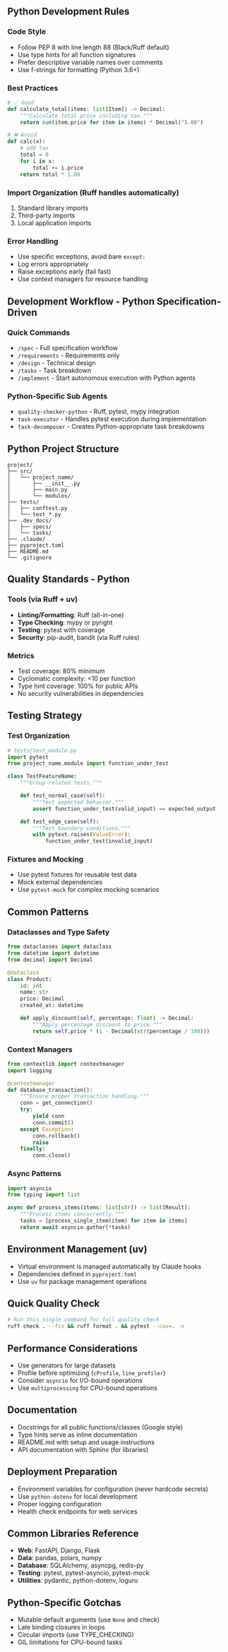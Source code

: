 ## Python Development Rules

### Code Style
- Follow PEP 8 with line length 88 (Black/Ruff default)
- Use type hints for all function signatures
- Prefer descriptive variable names over comments
- Use f-strings for formatting (Python 3.6+)

### Best Practices
```python
# ✅ Good
def calculate_total(items: list[Item]) -> Decimal:
    """Calculate total price including tax."""
    return sum(item.price for item in items) * Decimal("1.08")

# ❌ Avoid
def calc(x):
    # add tax
    total = 0
    for i in x:
        total += i.price
    return total * 1.08
```

### Import Organization (Ruff handles automatically)
1. Standard library imports
2. Third-party imports
3. Local application imports

### Error Handling
- Use specific exceptions, avoid bare `except:`
- Log errors appropriately
- Raise exceptions early (fail fast)
- Use context managers for resource handling

## Development Workflow - Python Specification-Driven

### Quick Commands
- `/spec` - Full specification workflow
- `/requirements` - Requirements only
- `/design` - Technical design
- `/tasks` - Task breakdown
- `/implement` - Start autonomous execution with Python agents

### Python-Specific Sub Agents
- `quality-checker-python` - Ruff, pytest, mypy integration
- `task-executor` - Handles pytest execution during implementation
- `task-decomposer` - Creates Python-appropriate task breakdowns

## Python Project Structure
```
project/
├── src/
│   └── project_name/
│       ├── __init__.py
│       ├── main.py
│       └── modules/
├── tests/
│   ├── conftest.py
│   └── test_*.py
├── .dev_docs/
│   ├── specs/
│   └── tasks/
├── .claude/
├── pyproject.toml
├── README.md
└── .gitignore
```

## Quality Standards - Python

### Tools (via Ruff + uv)
- **Linting/Formatting**: Ruff (all-in-one)
- **Type Checking**: mypy or pyright
- **Testing**: pytest with coverage
- **Security**: pip-audit, bandit (via Ruff rules)

### Metrics
- Test coverage: 80% minimum
- Cyclomatic complexity: <10 per function
- Type hint coverage: 100% for public APIs
- No security vulnerabilities in dependencies

## Testing Strategy

### Test Organization
```python
# tests/test_module.py
import pytest
from project_name.module import function_under_test

class TestFeatureName:
    """Group related tests."""

    def test_normal_case(self):
        """Test expected behavior."""
        assert function_under_test(valid_input) == expected_output

    def test_edge_case(self):
        """Test boundary conditions."""
        with pytest.raises(ValueError):
            function_under_test(invalid_input)
```

### Fixtures and Mocking
- Use pytest fixtures for reusable test data
- Mock external dependencies
- Use `pytest-mock` for complex mocking scenarios

## Common Patterns

### Dataclasses and Type Safety
```python
from dataclasses import dataclass
from datetime import datetime
from decimal import Decimal

@dataclass
class Product:
    id: int
    name: str
    price: Decimal
    created_at: datetime

    def apply_discount(self, percentage: float) -> Decimal:
        """Apply percentage discount to price."""
        return self.price * (1 - Decimal(str(percentage / 100)))
```

### Context Managers
```python
from contextlib import contextmanager
import logging

@contextmanager
def database_transaction():
    """Ensure proper transaction handling."""
    conn = get_connection()
    try:
        yield conn
        conn.commit()
    except Exception:
        conn.rollback()
        raise
    finally:
        conn.close()
```

### Async Patterns
```python
import asyncio
from typing import list

async def process_items(items: list[str]) -> list[Result]:
    """Process items concurrently."""
    tasks = [process_single_item(item) for item in items]
    return await asyncio.gather(*tasks)
```

## Environment Management (uv)
- Virtual environment is managed automatically by Claude hooks
- Dependencies defined in `pyproject.toml`
- Use `uv` for package management operations

## Quick Quality Check
```bash
# Run this single command for full quality check
ruff check . --fix && ruff format . && pytest --cov=. -x
```

## Performance Considerations
- Use generators for large datasets
- Profile before optimizing (`cProfile`, `line_profiler`)
- Consider `asyncio` for I/O-bound operations
- Use `multiprocessing` for CPU-bound operations

## Documentation
- Docstrings for all public functions/classes (Google style)
- Type hints serve as inline documentation
- README.md with setup and usage instructions
- API documentation with Sphinx (for libraries)

## Deployment Preparation
- Environment variables for configuration (never hardcode secrets)
- Use `python-dotenv` for local development
- Proper logging configuration
- Health check endpoints for web services

## Common Libraries Reference
- **Web**: FastAPI, Django, Flask
- **Data**: pandas, polars, numpy
- **Database**: SQLAlchemy, asyncpg, redis-py
- **Testing**: pytest, pytest-asyncio, pytest-mock
- **Utilities**: pydantic, python-dotenv, loguru

## Python-Specific Gotchas
- Mutable default arguments (use `None` and check)
- Late binding closures in loops
- Circular imports (use TYPE_CHECKING)
- GIL limitations for CPU-bound tasks